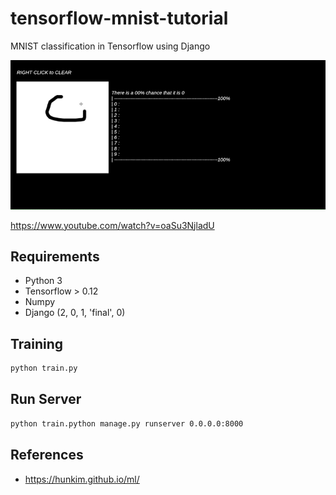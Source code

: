 # tensorflow-mnist-tutorial
MNIST classification in Tensorflow using Django

<img src="./images/mnist_short.gif" width = "1000px" >

https://www.youtube.com/watch?v=oaSu3NjladU


## Requirements
- Python 3
- Tensorflow > 0.12
- Numpy
- Django (2, 0, 1, 'final', 0)


## Training
```bash
python train.py
```


## Run Server
```bash
python train.python manage.py runserver 0.0.0.0:8000
```

## References
 - https://hunkim.github.io/ml/
